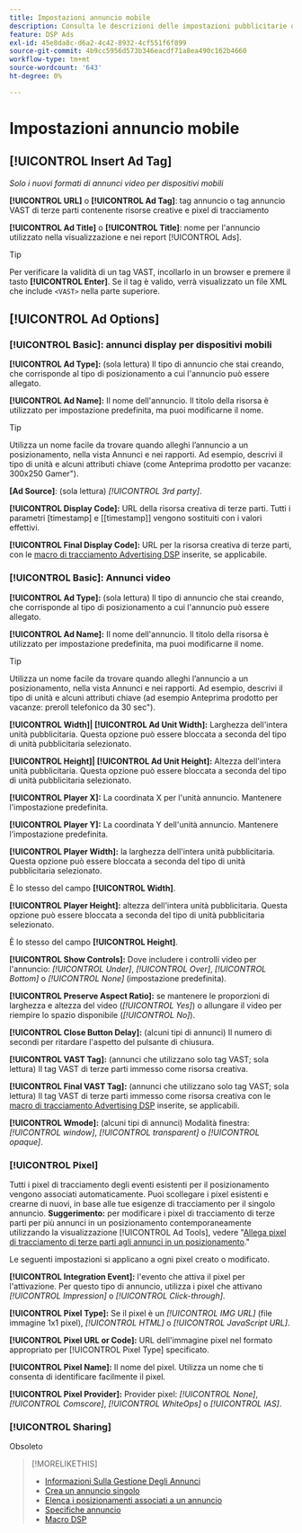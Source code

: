 ```yaml
---
title: Impostazioni annuncio mobile
description: Consulta le descrizioni delle impostazioni pubblicitarie disponibili per gli annunci per dispositivi mobili.
feature: DSP Ads
exl-id: 45e8da8c-d6a2-4c42-8932-4cf551f6f899
source-git-commit: 4b9cc5956d573b346eacdf71a8ea490c162b4660
workflow-type: tm+mt
source-wordcount: '643'
ht-degree: 0%

---
```


# Impostazioni annuncio mobile

## [!UICONTROL Insert Ad Tag]

*Solo i nuovi formati di annunci video per dispositivi mobili*

**[!UICONTROL URL]** o **[!UICONTROL Ad Tag]**: tag annuncio o tag annuncio VAST di terze parti contenente risorse creative e pixel di tracciamento

**[!UICONTROL Ad Title]** o **[!UICONTROL Title]**: nome per l&#39;annuncio utilizzato nella visualizzazione e nei report [!UICONTROL Ads].

>[!TIP]
>
> Per verificare la validità di un tag VAST, incollarlo in un browser e premere il tasto **[!UICONTROL Enter]**. Se il tag è valido, verrà visualizzato un file XML che include `<VAST>` nella parte superiore.

## [!UICONTROL Ad Options]

### [!UICONTROL Basic]: annunci display per dispositivi mobili

**[!UICONTROL Ad Type]:** (sola lettura) Il tipo di annuncio che stai creando, che corrisponde al tipo di posizionamento a cui l&#39;annuncio può essere allegato.

**[!UICONTROL Ad Name]:** Il nome dell&#39;annuncio. Il titolo della risorsa è utilizzato per impostazione predefinita, ma puoi modificarne il nome.

>[!TIP]
>
> Utilizza un nome facile da trovare quando alleghi l’annuncio a un posizionamento, nella vista Annunci e nei rapporti. Ad esempio, descrivi il tipo di unità e alcuni attributi chiave (come Anteprima prodotto per vacanze: 300x250 Gamer&quot;).

**\[Ad Source\]**: (sola lettura) *[!UICONTROL 3rd party]*.

**[!UICONTROL Display Code]:** URL della risorsa creativa di terze parti. Tutti i parametri [timestamp] e [[timestamp]] vengono sostituiti con i valori effettivi.

**[!UICONTROL Final Display Code]:** URL per la risorsa creativa di terze parti, con le [macro di tracciamento Advertising DSP](/help/dsp/campaign-management/macros.md) inserite, se applicabile.

### [!UICONTROL Basic]: Annunci video

**[!UICONTROL Ad Type]:** (sola lettura) Il tipo di annuncio che stai creando, che corrisponde al tipo di posizionamento a cui l&#39;annuncio può essere allegato.

**[!UICONTROL Ad Name]:** Il nome dell&#39;annuncio. Il titolo della risorsa è utilizzato per impostazione predefinita, ma puoi modificarne il nome.

>[!TIP]
>
> Utilizza un nome facile da trovare quando alleghi l’annuncio a un posizionamento, nella vista Annunci e nei rapporti. Ad esempio, descrivi il tipo di unità e alcuni attributi chiave (ad esempio Anteprima prodotto per vacanze: preroll telefonico da 30 sec&quot;).

**[!UICONTROL Width]| [!UICONTROL Ad Unit Width]:** Larghezza dell&#39;intera unità pubblicitaria. Questa opzione può essere bloccata a seconda del tipo di unità pubblicitaria selezionato.

**[!UICONTROL Height]| [!UICONTROL Ad Unit Height]:** Altezza dell&#39;intera unità pubblicitaria. Questa opzione può essere bloccata a seconda del tipo di unità pubblicitaria selezionato.

**[!UICONTROL Player X]:** La coordinata X per l&#39;unità annuncio. Mantenere l&#39;impostazione predefinita.

**[!UICONTROL Player Y]:** La coordinata Y dell&#39;unità annuncio. Mantenere l&#39;impostazione predefinita.

**[!UICONTROL Player Width]:** la larghezza dell&#39;intera unità pubblicitaria. Questa opzione può essere bloccata a seconda del tipo di unità pubblicitaria selezionato.

È lo stesso del campo **[!UICONTROL Width]**.

**[!UICONTROL Player Height]:** altezza dell&#39;intera unità pubblicitaria. Questa opzione può essere bloccata a seconda del tipo di unità pubblicitaria selezionato.

È lo stesso del campo **[!UICONTROL Height]**.

**[!UICONTROL Show Controls]:** Dove includere i controlli video per l&#39;annuncio: *[!UICONTROL Under]*, *[!UICONTROL Over]*, *[!UICONTROL Bottom]* o *[!UICONTROL None]* (impostazione predefinita).

**[!UICONTROL Preserve Aspect Ratio]:** se mantenere le proporzioni di larghezza e altezza del video (*[!UICONTROL Yes]*) o allungare il video per riempire lo spazio disponibile (*[!UICONTROL No]*).

**[!UICONTROL Close Button Delay]:** (alcuni tipi di annunci) Il numero di secondi per ritardare l&#39;aspetto del pulsante di chiusura.

**[!UICONTROL VAST Tag]:** (annunci che utilizzano solo tag VAST; sola lettura) Il tag VAST di terze parti immesso come risorsa creativa.

**[!UICONTROL Final VAST Tag]:** (annunci che utilizzano solo tag VAST; sola lettura) Il tag VAST di terze parti immesso come risorsa creativa con le [macro di tracciamento Advertising DSP](/help/dsp/campaign-management/macros.md) inserite, se applicabili.

**[!UICONTROL Wmode]:** (alcuni tipi di annunci) Modalità finestra: *[!UICONTROL window]*, *[!UICONTROL transparent]* o *[!UICONTROL opaque]*.

### [!UICONTROL Pixel]

Tutti i pixel di tracciamento degli eventi esistenti per il posizionamento vengono associati automaticamente. Puoi scollegare i pixel esistenti e crearne di nuovi, in base alle tue esigenze di tracciamento per il singolo annuncio. **Suggerimento:** per modificare i pixel di tracciamento di terze parti per più annunci in un posizionamento contemporaneamente utilizzando la visualizzazione [!UICONTROL Ad Tools], vedere &quot;[Allega pixel di tracciamento di terze parti agli annunci in un posizionamento](/help/dsp/campaign-management/ads/ad-attach-to-placement.md#attach-pixels-ads).&quot;

Le seguenti impostazioni si applicano a ogni pixel creato o modificato.

**[!UICONTROL Integration Event]:** l&#39;evento che attiva il pixel per l&#39;attivazione. Per questo tipo di annuncio, utilizza i pixel che attivano *[!UICONTROL Impression]* o *[!UICONTROL Click-through]*.

**[!UICONTROL Pixel Type]:** Se il pixel è un *[!UICONTROL IMG URL]* (file immagine 1x1 pixel), *[!UICONTROL HTML]* o *[!UICONTROL JavaScript URL]*.

**[!UICONTROL Pixel URL or Code]:** URL dell&#39;immagine pixel nel formato appropriato per [!UICONTROL Pixel Type] specificato.

**[!UICONTROL Pixel Name]:** Il nome del pixel. Utilizza un nome che ti consenta di identificare facilmente il pixel.

**[!UICONTROL Pixel Provider]:** Provider pixel: *[!UICONTROL None]*, *[!UICONTROL Comscore]*, *[!UICONTROL WhiteOps]* o *[!UICONTROL IAS]*.

### [!UICONTROL Sharing]

Obsoleto

>[!MORELIKETHIS]
>
>* [Informazioni Sulla Gestione Degli Annunci](ad-about.md)
>* [Crea un annuncio singolo](ad-create.md)
>* [Elenca i posizionamenti associati a un annuncio](/help/dsp/campaign-management/ads/ad-list-placements.md)
>* [Specifiche annuncio](ad-specs.md)
>* [Macro DSP](/help/dsp/campaign-management/macros.md)
